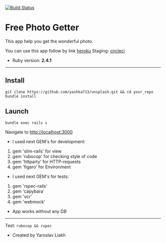 [![Build Status](https://semaphoreci.com/api/v1/yashka713/unsplash/branches/master/shields_badge.svg)](https://semaphoreci.com/yashka713/unsplash)

# Free Photo Getter

This app help you get the wonderful photo.

You can use this app follow by link [heroku](https://github.com/yashka713/unsplash)
Staging:  [circleci](https://circleci.com/gh/yashka713/unsplash/tree/master)

* Ruby version: **2.4.1**
-----------------
Install
-----------------
```
git clone https://github.com/yashka713/unsplash.git && cd your_repo
bundle install
```
Launch
------------
```
bundle exec rails s
```
Navigate to [http://localhost:3000](http://localhost:3000)

* I used next GEM's for development:
1. gem 'slim-rails' for view
1. gem 'rubocop' for checking style of code
1. gem 'httparty' for HTTP-requests
1. gem 'figaro' for Environment

* I used next GEM's for tests:
1. gem 'rspec-rails'
1. gem 'capybara'
1. gem 'vcr'
1. gem 'webmock'

* App works without any *DB*
-------------
Test:
`rubocop && rspec`

* Created by Yaroslav Liakh
